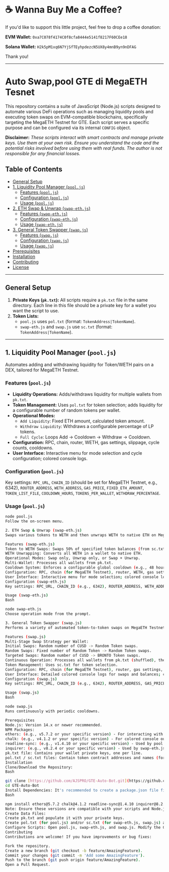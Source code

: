 # ☕ Wanna Buy Me a Coffee?

If you'd like to support this little project, feel free to drop a coffee donation:

**EVM Wallet:** `0xa7C078f4174C0f8cfa8444e5141f8217F60CEe18`

**Solana Wallet:** `H2k5pM1xq6N7YjSfTEyhpdezcN5UX8y4mnB9yn9nDFAG`

Thank you!

---

# Auto Swap,pool GTE di MegaETH Tesnet

This repository contains a suite of JavaScript (Node.js) scripts designed to automate various DeFi operations such as managing liquidity pools and executing token swaps on EVM-compatible blockchains, specifically targeting the MegaETH Testnet for GTE. Each script serves a specific purpose and can be configured via its internal `CONFIG` object.

**Disclaimer:** *These scripts interact with smart contracts and manage private keys. Use them at your own risk. Ensure you understand the code and the potential risks involved before using them with real funds. The author is not responsible for any financial losses.*

## Table of Contents

- [General Setup](#general-setup)
- [1. Liquidity Pool Manager (`pool.js`)](#1-liquidity-pool-manager-pooljs)
  - [Features (`pool.js`)](#features-pooljs)
  - [Configuration (`pool.js`)](#configuration-pooljs)
  - [Usage (`pool.js`)](#usage-pooljs)
- [2. ETH Swap & Unwrap (`swap-eth.js`)](#2-eth-swap--unwrap-swap-ethjs)
  - [Features (`swap-eth.js`)](#features-swap-ethjs)
  - [Configuration (`swap-eth.js`)](#configuration-swap-ethjs)
  - [Usage (`swap-eth.js`)](#usage-swap-ethjs)
- [3. General Token Swapper (`swap.js`)](#3-general-token-swapper-swapjs)
  - [Features (`swap.js`)](#features-swapjs)
  - [Configuration (`swap.js`)](#configuration-swapjs)
  - [Usage (`swap.js`)](#usage-swapjs)
- [Prerequisites](#prerequisites)
- [Installation](#installation)
- [Contributing](#contributing)
- [License](#license)

---

## General Setup

1.  **Private Keys (`pk.txt`):** All scripts require a `pk.txt` file in the same directory. Each line in this file should be a private key for a wallet you want the script to use.
2.  **Token Lists:**
    * `pool.js` uses `pol.txt` (format: `TokenAddress|TokenName`).
    * `swap-eth.js` and `swap.js` use `sc.txt` (format: `TokenAddress|TokenName`).

---

## 1. Liquidity Pool Manager (`pool.js`)

Automates adding and withdrawing liquidity for Token/WETH pairs on a DEX, tailored for MegaETH Testnet.

### Features (`pool.js`)

* **Liquidity Operations:** Adds/withdraws liquidity for multiple wallets from `pk.txt`.
* **Token Management:** Uses `pol.txt` for token selection; adds liquidity for a configurable number of random tokens per wallet.
* **Operational Modes:**
    * `Add Liquidity`: Fixed ETH amount, calculated token amount.
    * `Withdraw Liquidity`: Withdraws a configurable percentage of LP tokens.
    * `Full Cycle`: Loops Add -> Cooldown -> Withdraw -> Cooldown.
* **Configuration:** RPC, chain, router, WETH, gas settings, slippage, cycle counts, cooldowns.
* **User Interface:** Interactive menu for mode selection and cycle configuration; colored console logs.

### Configuration (`pool.js`)

Key settings: `RPC_URL`, `CHAIN_ID` (should be set for MegaETH Testnet, e.g., 6342), `ROUTER_ADDRESS`, `WETH_ADDRESS`, `GAS_PRICE`, `FIXED_ETH_AMOUNT`, `TOKEN_LIST_FILE`, `COOLDOWN_HOURS`, `TOKENS_PER_WALLET`, `WITHDRAW_PERCENTAGE`.

### Usage (`pool.js`)

```bash
node pool.js
Follow the on-screen menu.

2. ETH Swap & Unwrap (swap-eth.js)
Swaps various tokens to WETH and then unwraps WETH to native ETH on MegaETH Testnet, with a global cooldown.

Features (swap-eth.js)
Token to WETH Swaps: Swaps 50% of specified token balances (from sc.txt) to WETH.
WETH Unwrapping: Converts all WETH in a wallet to native ETH.
Operational Modes: Swap only, Unwrap only, or Swap + Unwrap.
Multi-Wallet: Processes all wallets from pk.txt.
Cooldown System: Enforces a configurable global cooldown (e.g., 48 hours via cooldown.json) after operations.
Configuration: RPC, chain (for MegaETH Testnet), router, WETH, gas settings, slippage, cooldown duration.
User Interface: Interactive menu for mode selection; colored console logs.
Configuration (swap-eth.js)
Key settings: RPC_URL, CHAIN_ID (e.g., 6342), ROUTER_ADDRESS, WETH_ADDRESS, GAS_PRICE, COOLDOWN_HOURS.

Usage (swap-eth.js)
Bash

node swap-eth.js
Choose operation mode from the prompt.

3. General Token Swapper (swap.js)
Performs a variety of automated token-to-token swaps on MegaETH Testnet in a continuous loop with cooldowns.

Features (swap.js)
Multi-Stage Swap Strategy per Wallet:
Initial Swaps: Random number of CUSD -> Random Token swaps.
Random Swaps: Fixed number of Random Token -> Random Token swaps.
Targeted Swaps: Random number of CUSD -> BRONTO Token swaps.
Continuous Operation: Processes all wallets from pk.txt (shuffled), then enters a long cooldown (e.g., 10 hours) before repeating.
Token Management: Uses sc.txt for token selection.
Configuration: RPC, chain (for MegaETH Testnet), router, gas settings, slippage, BRONTO token address.
User Interface: Detailed colored console logs for swaps and balances; cooldown timer.
Configuration (swap.js)
Key settings: RPC_URL, CHAIN_ID (e.g., 6342), ROUTER_ADDRESS, GAS_PRICE, BRONTO_ADDRESS.

Usage (swap.js)
Bash

node swap.js
Runs continuously with periodic cooldowns.

Prerequisites
Node.js: Version 14.x or newer recommended.
NPM Packages:
ethers: (e.g., v5.7.2 or your specific version) - For interacting with Ethereum-like blockchains.
chalk: (e.g., v4.1.2 or your specific version) - For colored console output.
readline-sync: (e.g., v1.4.10 or your specific version) - Used by pool.js for synchronous user input.
inquirer: (e.g., v8.2.4 or your specific version) - Used by swap-eth.js for interactive prompts.
pk.txt file: Contains your wallet private keys, one per line.
pol.txt / sc.txt files: Contain token contract addresses and names (format: Address|Name).
Installation
Clone/Download the Repository:
Bash

git clone [https://github.com/AJSPRO/GTE-Auto-Bot.git](https://github.com/AJSPRO/GTE-Auto-Bot.git)
cd GTE-Auto-Bot
Install Dependencies: It's recommended to create a package.json file first by running npm init -y if you don't have one. Then, install the required packages with their specific versions (replace example versions with your actual target versions):
Bash

npm install ethers@5.7.2 chalk@4.1.2 readline-sync@1.4.10 inquirer@8.2.4
Note: Ensure these versions are compatible with your scripts and Node.js version.
Create Data Files:
Create pk.txt and populate it with your private keys.
Create pol.txt (for pool.js) and/or sc.txt (for swap-eth.js, swap.js) and populate them with token details.
Configure Scripts: Open pool.js, swap-eth.js, and swap.js. Modify the CONFIG object at the top of each file to match your target blockchain network (RPC URL for MegaETH Testnet, Chain ID 6342, specific contract addresses, etc.) and desired operational parameters.
Contributing
Contributions are welcome! If you have improvements or bug fixes:

Fork the repository.
Create a new branch (git checkout -b feature/AmazingFeature).
Commit your changes (git commit -m 'Add some AmazingFeature').
Push to the branch (git push origin feature/AmazingFeature).
Open a Pull Request.